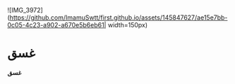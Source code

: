 
![IMG_3972](https://github.com/ImamuSwtt/first.github.io/assets/145847627/ae15e7bb-0c05-4c23-a902-a670e5b6eb61| width=150px)

# غسق
**غسق**
